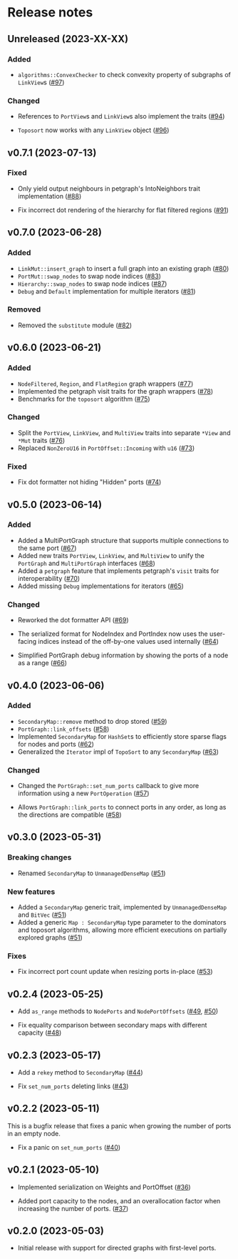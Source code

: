 # Release notes

## Unreleased (2023-XX-XX)

### Added

- `algorithms::ConvexChecker` to check convexity property of subgraphs of `LinkView`s ([#97][])

### Changed

- References to `PortView`s and `LinkView`s also implement the traits ([#94][])
- `Toposort` now works with any `LinkView` object ([#96][])

  [#94]: https://github.com/CQCL/portgraph/issues/94
  [#96]: https://github.com/CQCL/portgraph/issues/96
  [#97]: https://github.com/CQCL/portgraph/issues/97

## v0.7.1 (2023-07-13)

### Fixed

- Only yield output neighbours in petgraph's IntoNeighbors trait implementation ([#88][])
- Fix incorrect dot rendering of the hierarchy for flat filtered regions ([#91][])

  [#88]: https://github.com/CQCL/portgraph/issues/88
  [#91]: https://github.com/CQCL/portgraph/issues/91

## v0.7.0 (2023-06-28)

### Added

- `LinkMut::insert_graph` to insert a full graph into an existing graph ([#80][])
- `PortMut::swap_nodes` to swap node indices ([#83][])
- `Hierarchy::swap_nodes` to swap node indices ([#87][])
- `Debug` and `Default` implementation for multiple iterators ([#81][])

### Removed

- Removed the `substitute` module ([#82][])

  [#80]: https://github.com/CQCL/portgraph/issues/80
  [#81]: https://github.com/CQCL/portgraph/issues/81
  [#82]: https://github.com/CQCL/portgraph/issues/82
  [#83]: https://github.com/CQCL/portgraph/issues/83
  [#87]: https://github.com/CQCL/portgraph/issues/87

## v0.6.0 (2023-06-21)

### Added

- `NodeFiltered`, `Region`, and `FlatRegion` graph wrappers ([#77][])
- Implemented the petgraph visit traits for the graph wrappers ([#78][])
- Benchmarks for the `toposort` algorithm ([#75][])

### Changed

- Split the `PortView`, `LinkView`, and `MultiView` traits into separate `*View` and `*Mut` traits ([#76][])
- Replaced `NonZeroU16` in `PortOffset::Incoming` with `u16` ([#73][])

### Fixed

- Fix dot formatter not hiding "Hidden" ports ([#74][])

  [#73]: https://github.com/CQCL/portgraph/issues/73
  [#74]: https://github.com/CQCL/portgraph/issues/74
  [#75]: https://github.com/CQCL/portgraph/issues/75
  [#76]: https://github.com/CQCL/portgraph/issues/76
  [#77]: https://github.com/CQCL/portgraph/issues/77
  [#78]: https://github.com/CQCL/portgraph/issues/78

## v0.5.0 (2023-06-14)

### Added

- Added a MultiPortGraph structure that supports multiple connections to the same port ([#67][])
- Added new traits `PortView`, `LinkView`, and `MultiView` to unify the
  `PortGraph` and `MultiPortGraph` interfaces ([#68][])
- Added a `petgraph` feature that implements petgraph's `visit` traits for interoperability ([#70][])
- Added missing `Debug` implementations for iterators ([#65][])

### Changed

- Reworked the dot formatter API ([#69][])
- The serialized format for NodeIndex and PortIndex now uses the user-facing
  indices instead of the off-by-one values used internally ([#64][])
- Simplified PortGraph debug information by showing the ports of a node as a range ([#66][])

  [#64]: https://github.com/CQCL/portgraph/issues/64
  [#65]: https://github.com/CQCL/portgraph/issues/65
  [#66]: https://github.com/CQCL/portgraph/issues/66
  [#67]: https://github.com/CQCL/portgraph/issues/67
  [#68]: https://github.com/CQCL/portgraph/issues/68
  [#69]: https://github.com/CQCL/portgraph/issues/69
  [#70]: https://github.com/CQCL/portgraph/issues/70

## v0.4.0 (2023-06-06)

### Added

- `SecondaryMap::remove` method to drop stored ([#59][])
- `PortGraph::link_offsets`  ([#58][])
- Implemented `SecondaryMap` for `HashSet`s to efficiently store sparse flags for nodes and ports ([#62][])
- Generalized the `Iterator` impl of `TopoSort` to any `SecondaryMap` ([#63][])

### Changed

- Changed the `PortGraph::set_num_ports` callback to give more information using a new `PortOperation` ([#57][])
- Allows `PortGraph::link_ports` to connect ports in any order, as long as the directions are compatible ([#58][])

  [#57]: https://github.com/CQCL/portgraph/issues/57
  [#58]: https://github.com/CQCL/portgraph/issues/58
  [#59]: https://github.com/CQCL/portgraph/issues/59
  [#62]: https://github.com/CQCL/portgraph/issues/62
  [#63]: https://github.com/CQCL/portgraph/issues/63

## v0.3.0 (2023-05-31)

### Breaking changes

- Renamed `SecondaryMap` to `UnmanagedDenseMap` ([#51][])

### New features

- Added a `SecondaryMap` generic trait, implemented by `UnmanagedDenseMap` and `BitVec` ([#51][])
- Added a generic `Map : SecondaryMap` type parameter to the dominators and toposort algorithms,
  allowing more efficient executions on partially explored graphs ([#51][])

### Fixes

- Fix incorrect port count update when resizing ports in-place ([#53][])

  [#51]: https://github.com/CQCL/portgraph/issues/51
  [#53]: https://github.com/CQCL/portgraph/issues/53

## v0.2.4 (2023-05-25)

- Add `as_range` methods to `NodePorts` and `NodePortOffsets` ([#49][], [#50][])
- Fix equality comparison between secondary maps with different capacity ([#48][])

  [#48]: https://github.com/CQCL/portgraph/issues/48
  [#49]: https://github.com/CQCL/portgraph/issues/49
  [#50]: https://github.com/CQCL/portgraph/issues/50

## v0.2.3 (2023-05-17)

- Add a `rekey` method to `SecondaryMap` ([#44][])
- Fix `set_num_ports` deleting links ([#43][])

  [#43]: https://github.com/CQCL/portgraph/issues/43
  [#44]: https://github.com/CQCL/portgraph/issues/44

## v0.2.2 (2023-05-11)

This is a bugfix release that fixes a panic when growing the number of ports in an empty node.

- Fix a panic on `set_num_ports` ([#40][])

  [#40]: https://github.com/CQCL/portgraph/issues/40

## v0.2.1 (2023-05-10)

- Implemented serialization on Weights and PortOffset ([#36][])
- Added port capacity to the nodes, and an overallocation factor when increasing
  the number of ports. ([#37][])

  [#36]: https://github.com/CQCL/portgraph/issues/36
  [#37]: https://github.com/CQCL/portgraph/issues/37

## v0.2.0 (2023-05-03)

- Initial release with support for directed graphs with first-level ports.